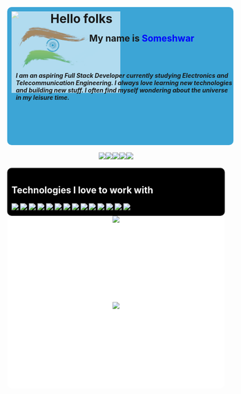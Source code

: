 <div style="display: flex; flex-direction: column;">
<div style="position: relative; background-color: #3ca5d6;width: 100%; height: 300px; border-radius: 10px; padding: 10px;">
<img style="position:absolute; top: 10px; left: 10px; padding: 0; margin: 0;" src="https://raw.githubusercontent.com/MartinHeinz/MartinHeinz/master/wave.gif" width="50px" style="z-index: 99;">
<img src ="./flag" style="opacity: 0.6; z-index:-99; width: 50%; height: auto;">
<h1 style="position:absolute; top: 10px; left: 100px; padding: 0; margin: 0;">Hello folks</h1>
<h2 style="position:absolute; top: 60px; left: 190px; padding: 0; margin: 0;">My name is <span style="color: blue;">Someshwar</span></h2>
<h5 style="position:absolute; top: 150px; left: 20px; padding: 0; margin: 0;">I am an aspiring Full Stack Developer currently studying Electronics and Telecommunication Engineering. I always love learning new technologies and building new stuff. I often find myself wondering about the universe in my leisure time.
</h5>
</div>
<br/>
<div style="display: flex; justify-content: center;"> 
<a href="hhttps://www.linkedin.com/in/someshwarrc/"><img src="https://img.shields.io/badge/-iamsrc-blue?style=for-the-badge&logo=linkedin&logoColor=white"></a><a href="https://twitter.com/iamsrc_
"><img src="https://img.shields.io/badge/-iamsrc-lightblue?style=for-the-badge&logo=twitter&logoColor=black"></a><a href="https://www.facebook.com/iiamsrc/"><img src="https://img.shields.io/badge/-iiamsrc-blue?style=for-the-badge&logo=facebook&logoColor=white"></a><a href="https://www.hackerrank.com/someshwarrc"><img src="https://img.shields.io/badge/-someshwarrc-brightgreen?style=for-the-badge&logo=hackerrank&logoColor=white"></a><a href="https://leetcode.com/someshwarrc/
"><img src="https://img.shields.io/badge/-someshwarrc-yellow?style=for-the-badge&logo=leetcode&logoColor=black"></a>
</div>
<br/>

<div style="background-color: black; padding: 10px; border-radius: 10px;">

<h2 style="color: white;">Technologies I love to work with</h2>
<img src="https://img.shields.io/badge/-reactjs-blue?style=for-the-badge&logo=react&logoColor=white">

<img src="https://img.shields.io/badge/-nodejs-green?style=for-the-badge&logo=node.js&logoColor=white">

<img src="https://img.shields.io/badge/-git-black?style=for-the-badge&logo=git&logoColor=red">

<img src="https://img.shields.io/badge/-Docker-blue?style=for-the-badge&logo=docker&logoColor=white">
<img src="https://img.shields.io/badge/-python-yellow?style=for-the-badge&logo=python&logoColor=blue">

<img src="https://img.shields.io/badge/-mongodb-green?style=for-the-badge&logo=mongodb&logoColor=white">
<img src="https://img.shields.io/badge/-pytorch-white?style=for-the-badge&logo=pytorch&logoColor=red">

<img src="https://img.shields.io/badge/-sass-black?style=for-the-badge&logo=sass&logoColor=red">
<img src="https://img.shields.io/badge/-postgres-blue?style=for-the-badge&logo=postgresql&logoColor=white">


<img src="https://img.shields.io/badge/-expressjs-black?style=for-the-badge&logo=express&logoColor=white">

<img src="https://img.shields.io/badge/-figma-white?style=for-the-badge&logo=figma&logoColor=red">

<img src="https://img.shields.io/badge/-++-blue?style=for-the-badge&logo=c&logoColor=white">
<img src="https://img.shields.io/badge/-linux-white?style=for-the-badge&logo=linux&logoColor=black">    
<img src="https://img.shields.io/badge/-aws-black?style=for-the-badge&logo=amazon-aws&logoColor=white">


</div>


<div style="width: 100%; display: flex; flex-direction:column; justify-content: center; align-items: center; background-color: #fff; padding: 0;border-radius: 10px; ">
<img src="https://github-readme-stats.vercel.app/api/top-langs/?username=someshwarrc&layout=compact&theme=white" max-width="70%" max-width="100%" height="200px" style="margin: 0;"> <img src="https://github-readme-stats.vercel.app/api?username=someshwarrc&show_icons=true&theme=white" max-width="70%" height="200px" style="margin:0;">
</div>
</div>
